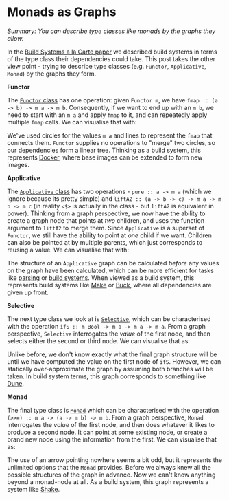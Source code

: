 # Monads as Graphs

_Summary: You can describe type classes like monads by the graphs they allow._

In the [Build Systems a la Carte paper](https://github.com/snowleopard/build/releases/download/icfp-final/build-systems.pdf) we described build systems in terms of the type class their dependencies could take. This post takes the other view point - trying to describe type classes (e.g. `Functor`, `Applicative`, `Monad`) by the graphs they form.

**Functor**

The [`Functor` class](https://hackage.haskell.org/package/base/docs/Prelude.html#t:Functor) has one operation: given `Functor m`, we have `fmap :: (a -> b) -> m a -> m b`. Consequently, if we want to end up with an `m b`, we need to start with an `m a` and apply `fmap` to it, and can repeatedly apply multiple `fmap` calls. We can visualise that with:

We've used circles for the values `m a` and lines to represent the `fmap` that connects them. `Functor` supplies no operations to "merge" two circles, so our dependencies form a linear tree. Thinking as a build system, this represents [Docker](https://docs.docker.com/engine/reference/commandline/build/), where base images can be extended to form new images.

**Applicative**

The [`Applicative` class](https://hackage.haskell.org/package/base/docs/Prelude.html#t:Applicative) has two operations - `pure :: a -> m a` (which we ignore because its pretty simple) and `liftA2 :: (a -> b -> c) -> m a -> m b -> m c` (in reality `<$>` is actually in the class - but `liftA2` is equivalent in power).  Thinking from a graph perspective, we now have the ability to create a graph node that points at _two_ children, and uses the function argument to `liftA2` to merge them. Since `Applicative` is a superset of `Functor`, we still have the ability to point at _one_ child if we want. Children can also be pointed at by multiple parents, which just corresponds to reusing a value. We can visualise that with:

The structure of an `Applicative` graph can be calculated _before_ any values on the graph have been calculated, which can be more efficient for tasks like [parsing](https://stackoverflow.com/a/7863380/160673) or [build systems](https://medium.com/@Shuayb1/topological-sorting-efe4d7b542a6). When viewed as a build system, this represents build systems like [Make](https://www.gnu.org/software/make/) or [Buck](https://buck.build/), where all dependencies are given up front.

**Selective**

The next type class we look at is [`Selective`](https://hackage.haskell.org/package/selective/docs/Control-Selective.html#t:Selective), which can be characterised with the operation `ifS :: m Bool -> m a -> m a -> m a`. From a graph perspective, `Selective` interrogates the _value_ of the first node, and then selects either the second or third node. We can visualise that as:

Unlike before, we don't know exactly what the final graph structure will be until we have computed the value on the first node of `ifS`. However, we can statically over-approximate the graph by assuming both branches will be taken. In build system terms, this graph corresponds to something like [Dune](https://github.com/ocaml/dune).

**Monad**

The final type class is [`Monad`](https://hackage.haskell.org/package/base/docs/Prelude.html#t:Monad) which can be characterised with the operation `(>>=) :: m a -> (a -> m b) -> m b`. From a graph perspective, `Monad` interrogates the _value_ of the first node, and then does whatever it likes to produce a second node. It can point at some existing node, or create a brand new node using the information from the first. We can visualise that as:

The use of an arrow pointing nowhere seems a bit odd, but it represents the unlimited options that the `Monad` provides. Before we always knew all the possible structures of the graph in advance. Now we can't know anything beyond a monad-node at all. As a build system, this graph represents a system like [Shake](https://shakebuild.com/).
